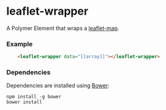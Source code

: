 # leaflet-wrapper

A Polymer Element that wraps a [leaflet-map](https://github.com/leaflet-extras/leaflet-map).

### Example
```html
    <leaflet-wrapper data="[[array]]"></leaflet-wrapper>
```

### Dependencies

Dependencies are installed using [Bower](http://bower.io/):

    npm install -g bower
    bower install
